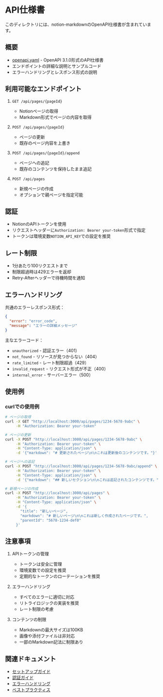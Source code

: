 # API仕様書

このディレクトリには、notion-markdownのOpenAPI仕様書が含まれています。

## 概要

- [openapi.yaml](./openapi.yaml) - OpenAPI 3.1.0形式のAPI仕様書
- エンドポイントの詳細な説明とサンプルコード
- エラーハンドリングとレスポンス形式の説明

## 利用可能なエンドポイント

1. `GET /api/pages/{pageId}`
   - Notionページの取得
   - Markdown形式でページの内容を取得

2. `POST /api/pages/{pageId}`
   - ページの更新
   - 既存のページ内容を上書き

3. `POST /api/pages/{pageId}/append`
   - ページへの追記
   - 既存のコンテンツを保持したまま追記

4. `POST /api/pages`
   - 新規ページの作成
   - オプションで親ページを指定可能

## 認証

- NotionのAPIトークンを使用
- リクエストヘッダーに`Authorization: Bearer your-token`形式で指定
- トークンは環境変数`NOTION_API_KEY`での設定を推奨

## レート制限

- 1分あたり100リクエストまで
- 制限超過時は429エラーを返却
- Retry-Afterヘッダーで待機時間を通知

## エラーハンドリング

共通のエラーレスポンス形式：
```json
{
  "error": "error_code",
  "message": "エラーの詳細メッセージ"
}
```

主なエラーコード：
- `unauthorized` - 認証エラー（401）
- `not_found` - リソースが見つからない（404）
- `rate_limited` - レート制限超過（429）
- `invalid_request` - リクエスト形式が不正（400）
- `internal_error` - サーバーエラー（500）

## 使用例

### curlでの使用例

```bash
# ページの取得
curl -X GET "http://localhost:3000/api/pages/1234-5678-9abc" \
     -H "Authorization: Bearer your-token"

# ページの更新
curl -X POST "http://localhost:3000/api/pages/1234-5678-9abc" \
     -H "Authorization: Bearer your-token" \
     -H "Content-Type: application/json" \
     -d '{"markdown": "# 更新されたページ\n\nこれは更新後のコンテンツです。"}'

# ページへの追記
curl -X POST "http://localhost:3000/api/pages/1234-5678-9abc/append" \
     -H "Authorization: Bearer your-token" \
     -H "Content-Type: application/json" \
     -d '{"markdown": "## 新しいセクション\n\nこれは追記されたコンテンツです。"}'

# 新規ページの作成
curl -X POST "http://localhost:3000/api/pages" \
     -H "Authorization: Bearer your-token" \
     -H "Content-Type: application/json" \
     -d '{
       "title": "新しいページ",
       "markdown": "# 新しいページ\n\nこれは新しく作成されたページです。",
       "parentId": "5678-1234-def0"
     }'
```

## 注意事項

1. APIトークンの管理
   - トークンは安全に管理
   - 環境変数での設定を推奨
   - 定期的なトークンのローテーションを推奨

2. エラーハンドリング
   - すべてのエラーに適切に対応
   - リトライロジックの実装を推奨
   - レート制限の考慮

3. コンテンツの制限
   - Markdownの最大サイズは100KB
   - 画像や添付ファイルは非対応
   - 一部のMarkdown記法に制限あり

## 関連ドキュメント

- [セットアップガイド](../../guides/setup/README.md)
- [認証ガイド](../../guides/authentication.md)
- [エラーハンドリング](../../guides/error-handling.md)
- [ベストプラクティス](../../guides/best-practices/README.md)